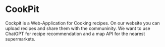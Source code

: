 # CookPit 

Cockpit is a Web-Application for Cooking recipes. On our website you can upload recipes and share them with the communinity.
We want to use ChatGPT for recipe recommendation and a map API for the nearest supermarkets.

